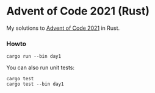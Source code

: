 # Advent of Code 2021 (Rust)
My solutions to [Advent of Code 2021](https://adventofcode.com/2021/) in Rust.

### Howto

```
cargo run --bin day1
```
You can also run unit tests:
```
cargo test
cargo test --bin day1
```
